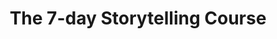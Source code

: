 ---
title: "The 7-day Storytelling Course"
description: "A 7-day crash course in brand storytelling to help you maximize conversions."
type: "discovery"
draft: false
---